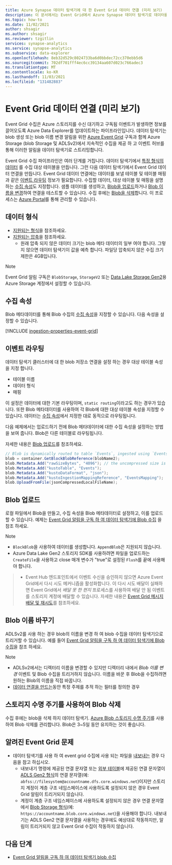 ```yaml
---
title: Azure Synapse 데이터 탐색기에 대 한 Event Grid 데이터 연결 (미리 보기)
description: 이 문서에서는 Event Grid에서 Azure Synapse 데이터 탐색기로 데이터를 수집 (로드) 하는 방법에 대 한 개요를 제공 합니다.
ms.topic: how-to
ms.date: 11/02/2021
author: shsagir
ms.author: shsagir
ms.reviewer: tzgitlin
services: synapse-analytics
ms.service: synapse-analytics
ms.subservice: data-explorer
ms.openlocfilehash: 8eb32d529c8024733ba6d0bbdec72cc370ebb5d6
ms.sourcegitcommit: 702df701fff4ec6cc39134aa607d023c766adec3
ms.translationtype: MT
ms.contentlocale: ko-KR
ms.lasthandoff: 11/03/2021
ms.locfileid: "131482883"
---
```

# <a name="event-grid-data-connection-preview"></a>Event Grid 데이터 연결 (미리 보기)

Event Grid 수집은 Azure 스토리지를 수신 대기하고 구독됨 이벤트가 발생하면 정보를 끌어오도록 Azure Data Explorer를 업데이트하는 파이프라인입니다. 데이터 탐색기는 blob 생성 또는 blob 이름 변경 알림을 위한 [Azure Event Grid](/azure/event-grid/overview) 구독과 함께 Azure Storage (blob Storage 및 ADLSv2)에서 지속적인 수집을 제공 하 고 이벤트 허브를 통해 이러한 알림을 데이터 탐색기로 스트리밍합니다.

Event Grid 수집 파이프라인은 여러 단계를 거칩니다. 데이터 탐색기에서 [특정 형식의 데이터](#data-format) 를 수집 대상 테이블을 만듭니다. 그런 다음 데이터 탐색기에서 Event Grid 데이터 연결을 만듭니다. Event Grid 데이터 연결에는 데이터를 보낼 테이블 및 테이블 매핑과 같은 [이벤트 라우팅](#events-routing) 정보가 필요합니다. 수집할 데이터, 대상 테이블 및 매핑을 설명하는 [수집 속성](#ingestion-properties)도 지정합니다. 샘플 데이터를 생성하고, [Blob을 업로드](#upload-blobs)하거나 [Blob 이름을 변경](#rename-blobs)하여 연결을 테스트할 수 있습니다. 수집 후에는 [Blob을 삭제](#delete-blobs-using-storage-lifecycle)합니다. 이 프로세스는 [Azure Portal](data-explorer-ingest-event-grid-portal.md)를 통해 관리할 수 있습니다. <!-- , using [one-click ingestion](one-click-ingestion-new-table.md), programmatically with [C#](data-connection-event-grid-csharp.md) or [Python](data-connection-event-grid-python.md), or with the [Azure Resource Manager template](data-connection-event-grid-resource-manager.md). -->

<!-- For general information about data ingestion in Data Explorer, see [Data Explorer data ingestion overview](ingest-data-overview.md). -->

## <a name="data-format"></a>데이터 형식

- [지원되는 형식](data-explorer-ingest-data-supported-formats.md)을 참조하세요.
- [지원되는 압축](data-explorer-ingest-data-supported-formats.md#supported-data-compression-formats)을 참조하세요.
    - 원래 압축 되지 않은 데이터 크기는 blob 메타 데이터의 일부 여야 합니다. 그렇지 않으면 데이터 탐색기이 값을 예측 합니다. 파일당 압축되지 않은 수집 크기 제한은 4GB입니다.

> [!NOTE]
> Event Grid 알림 구독은 `BlobStorage`, `StorageV2` 또는 [Data Lake Storage Gen2](/azure/storage/blobs/data-lake-storage-introduction)용 Azure Storage 계정에서 설정할 수 있습니다.

## <a name="ingestion-properties"></a>수집 속성

Blob 메타데이터를 통해 Blob 수집의 [수집 속성](data-explorer-ingest-data-properties.md)을 지정할 수 있습니다.
다음 속성을 설정할 수 있습니다.

[!INCLUDE [ingestion-properties-event-grid](../includes/data-explorer-event-grid-ingestion-properties.md)]

## <a name="events-routing"></a>이벤트 라우팅

데이터 탐색기 클러스터에 대 한 blob 저장소 연결을 설정 하는 경우 대상 테이블 속성을 지정 합니다.

- 테이블 이름
- 데이터 형식
- 매핑

이 설정은 데이터에 대한 기본 라우팅이며, `static routing`이라고도 하는 경우가 있습니다.
또한 Blob 메타데이터를 사용하여 각 Blob에 대한 대상 테이블 속성을 지정할 수 있습니다. 데이터는 [수집 속성](#ingestion-properties)에서 지정한 대로 동적으로 라우팅됩니다.

다음 예제에서는 업로드하기 전에 Blob 메타데이터에 대한 수집 속성을 설정하는 방법을 보여 줍니다. Blob은 다른 테이블로 라우팅됩니다.

자세한 내용은 [Blob 업로드](#upload-blobs)를 참조하세요.

```csharp
// Blob is dynamically routed to table `Events`, ingested using `EventsMapping` data mapping
blob = container.GetBlockBlobReference(blobName2);
blob.Metadata.Add("rawSizeBytes", "4096‬"); // the uncompressed size is 4096 bytes
blob.Metadata.Add("kustoTable", "Events");
blob.Metadata.Add("kustoDataFormat", "json");
blob.Metadata.Add("kustoIngestionMappingReference", "EventsMapping");
blob.UploadFromFile(jsonCompressedLocalFileName);
```

## <a name="upload-blobs"></a>Blob 업로드

로컬 파일에서 Blob을 만들고, 수집 속성을 Blob 메타데이터로 설정하고, 이를 업로드할 수 있습니다. 예제는 [Event Grid 알림을 구독 하 여 데이터 탐색기에 Blob 수집](data-explorer-ingest-event-grid-portal.md#generate-sample-data) 을 참조 하세요.

> [!NOTE]
> - `BlockBlob`을 사용하여 데이터를 생성합니다. `AppendBlob`은 지원되지 않습니다.
> - Azure Data Lake Gen2 스토리지 SDK를 사용하려면 파일을 업로드하는 `CreateFile`을 사용하고 close 매개 변수가 "true"로 설정된 `Flush`를 끝에 사용해야 합니다.
<!-- > For a detailed example of Data Lake Gen2 SDK correct usage, see [upload file using Azure Data Lake SDK](data-connection-event-grid-csharp.md#upload-file-using-azure-data-lake-sdk). -->
> - Event Hub 엔드포인트에서 이벤트 수신을 승인하지 않으면 Azure Event Grid에서 다시 시도 메커니즘을 활성화합니다. 이 다시 시도 배달이 실패하면 Event Grid에서 *배달 못 한 편지* 프로세스를 사용하여 배달 안 됨 이벤트를 스토리지 계정에 배달할 수 있습니다. 자세한 내용은 [Event Grid 메시지 배달 및 재시도](/azure/event-grid/delivery-and-retry#retry-schedule-and-duration)를 참조하세요.

## <a name="rename-blobs"></a>Blob 이름 바꾸기

ADLSv2를 사용 하는 경우 blob의 이름을 변경 하 여 blob 수집을 데이터 탐색기으로 트리거할 수 있습니다. 예를 들어 [Event Grid 알림을 구독 하 여 데이터 탐색기에 Blob 수집](data-explorer-ingest-event-grid-portal.md#generate-sample-data)을 참조 하세요.

> [!NOTE]
> - ADLSv2에서는 디렉터리 이름을 변경할 수 있지만 디렉터리 내에서 *Blob 이름 변경* 이벤트 및 Blob 수집을 트리거하지 않습니다. 이름을 바꾼 후 Blob을 수집하려면 원하는 Blob의 이름을 직접 바꿉니다.
> - [데이터 연결을 만드는](data-explorer-ingest-event-grid-portal.md#create-an-event-grid-data-connection)동안 특정 주제를 추적 하는 필터를 정의한 경우<!-- or while creating [Event Grid resources manually](ingest-data-event-grid-manual.md#create-an-event-grid-subscription), these filters are applied on the destination file path. -->

## <a name="delete-blobs-using-storage-lifecycle"></a>스토리지 수명 주기를 사용하여 Blob 삭제

수집 후에는 blob을 삭제 하지 데이터 탐색기. [Azure Blob 스토리지 수명 주기](/azure/storage/blobs/storage-lifecycle-management-concepts?tabs=azure-portal)를 사용하여 Blob 삭제를 관리합니다. Blob은 3~5일 동안 유지하는 것이 좋습니다.

## <a name="known-event-grid-issues"></a>알려진 Event Grid 문제

- 데이터 탐색기를 사용 하 여 event grid 수집에 사용 되는 파일을 [내보내는](/azure/data-explorer/kusto/management/data-export/export-data-to-storage?context=/azure/synapse-analytics/context/context) 경우 다음을 참고 하십시오. 
    - 내보내기 명령에 제공된 연결 문자열 또는 [외부 테이블](/azure/data-explorer/kusto/management/data-export/export-data-to-an-external-table?context=/azure/synapse-analytics/context/context)에 제공된 연결 문자열이 [ADLS Gen2 형식](/azure/data-explorer/kusto/api/connection-strings/storage?context=/azure/synapse-analytics/context/context#azure-data-lake-storage-gen2)의 연결 문자열(예: `abfss://filesystem@accountname.dfs.core.windows.net`)이지만 스토리지 계정이 계층 구조 네임스페이스에 사용하도록 설정되지 않은 경우 Event Grid 알림이 트리거되지 않습니다.
    - 계정이 계층 구조 네임스페이스에 사용하도록 설정되지 않은 경우 연결 문자열에서 [Blob Storage 형식](/azure/data-explorer/kusto/api/connection-strings/storage?context=/azure/synapse-analytics/context/context#azure-blob-storage)(예: `https://accountname.blob.core.windows.net`)을 사용해야 합니다. 내보내기는 ADLS Gen2 연결 문자열을 사용하는 경우에도 예상대로 작동하지만, 알림이 트리거되지 않고 Event Grid 수집이 작동하지 않습니다.

## <a name="next-steps"></a>다음 단계

- [Event Grid 알림을 구독 하 여 데이터 탐색기 blob 수집](data-explorer-ingest-event-grid-portal.md)
<!-- - [Create an Event Grid data connection for Data Explorer by using C#](data-connection-event-grid-csharp.md)
- [Create an Event Grid data connection for Data Explorer by using Python](data-connection-event-grid-python.md)
- [Create an Event Grid data connection for Data Explorer by using Azure Resource Manager template](data-connection-event-grid-resource-manager.md)
- [Use one-click ingestion to ingest CSV data from a container to a new table in Data Explorer](one-click-ingestion-new-table.md) -->
